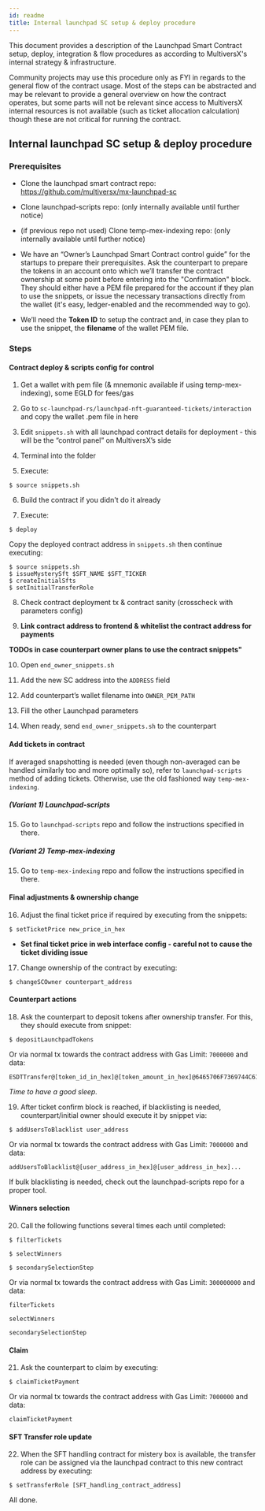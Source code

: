 ```yaml
---
id: readme
title: Internal launchpad SC setup & deploy procedure
---
```


This document provides a description of the Launchpad Smart Contract setup, deploy, integration & flow procedures as according to MultiversX's internal strategy & infrastructure.

Community projects may use this procedure only as FYI in regards to the general flow of the contract usage. Most of the steps can be abstracted and may be relevant to provide a general overview on how the contract operates, but some parts will not be relevant since access to MultiversX internal resources is not available (such as ticket allocation calculation) though these are not critical for running the contract.

## Internal launchpad SC setup & deploy procedure

### Prerequisites

- Clone the launchpad smart contract repo:
https://github.com/multiversx/mx-launchpad-sc

- Clone launchpad-scripts repo:
(only internally available until further notice)

- (if previous repo not used) Clone temp-mex-indexing repo:
(only internally available until further notice)

- We have an “Owner’s Launchpad Smart Contract control guide” for the startups to prepare their prerequisites.
Ask the counterpart to prepare the tokens in an account onto which we’ll transfer the contract ownership at some point before entering into the "Confirmation" block. They should either have a PEM file prepared for the account if they plan to use the snippets, or issue the necessary transactions directly from the wallet (it's easy, ledger-enabled and the recommended way to go).

- We’ll need the **Token ID** to setup the contract and, in case they plan to use the snippet, the **filename** of the wallet PEM file.

### Steps

#### Contract deploy & scripts config for control

1. Get a wallet with pem file (& mnemonic available if using temp-mex-indexing), some EGLD for fees/gas

2. Go to `sc-launchpad-rs/launchpad-nft-guaranteed-tickets/interaction` and copy the wallet .pem file in here

3. Edit `snippets.sh` with all launchpad contract details for deployment - this will be the “control panel” on MultiversX’s side

4. Terminal into the folder

5. Execute:
```
$ source snippets.sh
```

6. Build the contract if you didn't do it already

7. Execute:
```
$ deploy
```
Copy the deployed contract address in `snippets.sh` then continue executing:
```
$ source snippets.sh
$ issueMysterySft $SFT_NAME $SFT_TICKER
$ createInitialSfts
$ setInitialTransferRole
```

8. Check contract deployment tx & contract sanity (crosscheck with parameters config)

9. **Link contract address to frontend & whitelist the contract address for payments**

**TODOs in case counterpart owner plans to use the contract snippets"**

10. Open `end_owner_snippets.sh`

11. Add the new SC address into the `ADDRESS` field

12. Add counterpart’s wallet filename into `OWNER_PEM_PATH`

13. Fill the other Launchpad parameters

14. When ready, send `end_owner_snippets.sh` to the counterpart


#### Add tickets in contract

If averaged snapshotting is needed (even though non-averaged can be handled similarly too and more optimally so), refer to `launchpad-scripts` method of adding tickets. Otherwise, use the old fashioned way `temp-mex-indexing`.

##### (Variant 1) Launchpad-scripts

15. Go to `launchpad-scripts` repo and follow the instructions specified in there.

##### (Variant 2) Temp-mex-indexing

15. Go to `temp-mex-indexing` repo and follow the instructions specified in there.

#### Final adjustments & ownership change

16. Adjust the final ticket price if required by executing from the snippets:
```
$ setTicketPrice new_price_in_hex
```
 - **Set final ticket price in web interface config - careful not to cause the ticket dividing issue**


17. Change ownership of the contract by executing:
```
$ changeSCOwner counterpart_address
```

#### Counterpart actions

18. Ask the counterpart to deposit tokens after ownership transfer. For this, they should execute from snippet:
```
$ depositLaunchpadTokens
```
Or via normal tx towards the contract address with Gas Limit: `7000000` and data:
```
ESDTTransfer@[token_id_in_hex]@[token_amount_in_hex]@6465706F7369744C61756E6368706164546F6B656E73
```

*Time to have a good sleep.*

19. After ticket confirm block is reached, if blacklisting is needed, counterpart/initial owner should execute it by snippet via:
```
$ addUsersToBlacklist user_address
```
Or via normal tx towards the contract address with Gas Limit: `7000000` and data:
```
addUsersToBlacklist@[user_address_in_hex]@[user_address_in_hex]...
```
If bulk blacklisting is needed, check out the launchpad-scripts repo for a proper tool.

#### Winners selection

20. Call the following functions several times each until completed:
```
$ filterTickets
```
```
$ selectWinners
```
```
$ secondarySelectionStep
```
Or via normal tx towards the contract address with Gas Limit: `300000000` and data:
```
filterTickets
```
```
selectWinners
```
```
secondarySelectionStep
```

#### Claim

21. Ask the counterpart to claim by executing:
```
$ claimTicketPayment
```
Or via normal tx towards the contract address with Gas Limit: `7000000` and data:
```
claimTicketPayment
```

#### SFT Transfer role update

22. When the SFT handling contract for mistery box is available, the transfer role can be assigned via the launchpad contract to this new contract address by executing:
```
$ setTransferRole [SFT_handling_contract_address]
```

All done.
